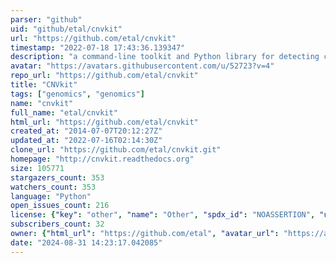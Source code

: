 ```yaml
---
parser: "github"
uid: "github/etal/cnvkit"
url: "https://github.com/etal/cnvkit"
timestamp: "2022-07-18 17:43:36.139347"
description: "a command-line toolkit and Python library for detecting copy number variants and alterations genome-wide from high-throughput sequencing."
avatar: "https://avatars.githubusercontent.com/u/52723?v=4"
repo_url: "https://github.com/etal/cnvkit"
title: "CNVkit"
tags: ["genomics", "genomics"]
name: "cnvkit"
full_name: "etal/cnvkit"
html_url: "https://github.com/etal/cnvkit"
created_at: "2014-07-07T20:12:27Z"
updated_at: "2022-07-16T02:14:30Z"
clone_url: "https://github.com/etal/cnvkit.git"
homepage: "http://cnvkit.readthedocs.org"
size: 105771
stargazers_count: 353
watchers_count: 353
language: "Python"
open_issues_count: 216
license: {"key": "other", "name": "Other", "spdx_id": "NOASSERTION", "url": null, "node_id": "MDc6TGljZW5zZTA="}
subscribers_count: 32
owner: {"html_url": "https://github.com/etal", "avatar_url": "https://avatars.githubusercontent.com/u/52723?v=4", "login": "etal", "type": "User"}
date: "2024-08-31 14:23:17.042085"
---
```

